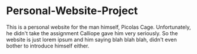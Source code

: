 # Personal-Website-Project

This is a personal website for the man himself, Picolas Cage. Unfortunately, he didn't take the assignment Calliope gave him very seriously. So the website is just lorem ipsum and him saying blah blah blah, didn't even bother to introduce himself either.
